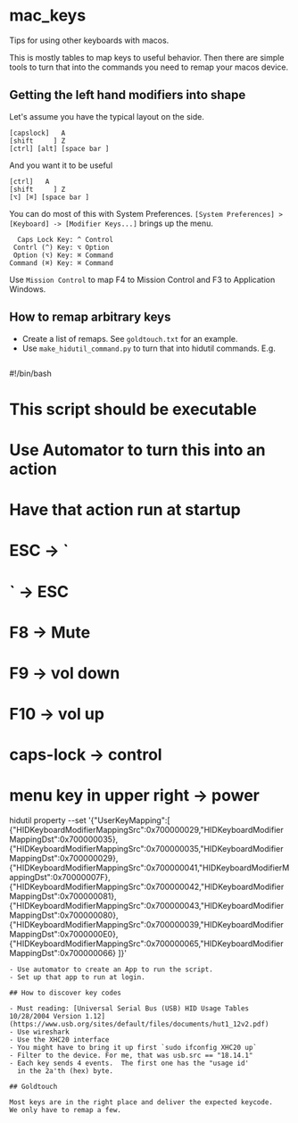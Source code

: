 # mac_keys

Tips for using other keyboards with macos.

This is mostly tables to map keys to useful behavior.
Then there are simple tools to turn that into the
commands you need to remap your macos device.

## Getting the left hand modifiers into shape

Let's assume you have the typical layout on the side.

```
[capslock]   A
[shift     ] Z
[ctrl] [alt] [space bar ]
```
And you want it to be useful
```
[ctrl]   A
[shift     ] Z
[⌥] [⌘] [space bar ]
```

You can do most of this with System Preferences.
`[System Preferences] > [Keyboard] -> [Modifier Keys...]` brings up the menu.

```
  Caps Lock Key: ^ Control
 Contrl (^) Key: ⌥ Option
 Option (⌥) Key: ⌘ Command
Command (⌘) Key: ⌘ Command
```

Use `Mission Control` to map F4 to Mission Control and F3 to Application Windows.


## How to remap arbitrary keys

- Create a list of remaps. See `goldtouch.txt` for an example.
- Use `make_hidutil_command.py` to turn that into hidutil commands.
  E.g.
  ```
#!/bin/bash
# This script should be executable
# Use Automator to turn this into an action
# Have that action run at startup
# ESC -> `
# ` -> ESC
# F8 -> Mute
# F9 -> vol down
# F10 -> vol up
# caps-lock -> control
# menu key in upper right -> power
hidutil property --set '{"UserKeyMapping":[
{"HIDKeyboardModifierMappingSrc":0x700000029,"HIDKeyboardModifierMappingDst":0x700000035},
{"HIDKeyboardModifierMappingSrc":0x700000035,"HIDKeyboardModifierMappingDst":0x700000029},
{"HIDKeyboardModifierMappingSrc":0x700000041,"HIDKeyboardModifierMappingDst":0x70000007F},
{"HIDKeyboardModifierMappingSrc":0x700000042,"HIDKeyboardModifierMappingDst":0x700000081},
{"HIDKeyboardModifierMappingSrc":0x700000043,"HIDKeyboardModifierMappingDst":0x700000080},
{"HIDKeyboardModifierMappingSrc":0x700000039,"HIDKeyboardModifierMappingDst":0x7000000E0},
{"HIDKeyboardModifierMappingSrc":0x700000065,"HIDKeyboardModifierMappingDst":0x700000066}
]}'
```
- Use automator to create an App to run the script.
- Set up that app to run at login.

## How to discover key codes

- Must reading: [Universal Serial Bus (USB) HID Usage Tables 10/28/2004 Version 1.12](https://www.usb.org/sites/default/files/documents/hut1_12v2.pdf)
- Use wireshark
- Use the XHC20 interface
- You might have to bring it up first `sudo ifconfig XHC20 up`
- Filter to the device. For me, that was usb.src == "18.14.1"
- Each key sends 4 events.  The first one has the "usage id'
  in the 2a'th (hex) byte.

## Goldtouch

Most keys are in the right place and deliver the expected keycode.
We only have to remap a few.
